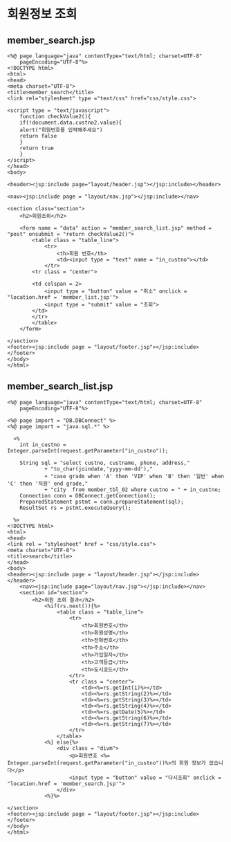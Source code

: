 # 회원정보 조회

member_search.jsp
-

    <%@ page language="java" contentType="text/html; charset=UTF-8"
        pageEncoding="UTF-8"%>
    <!DOCTYPE html>
    <html>
    <head>
    <meta charset="UTF-8">
    <title>member_search</title>
    <link rel="stylesheet" type ="text/css" href="css/style.css">
    
    <script type = "text/javascript">
    	function checkValue2(){
    	if(!document.data.custno2.value){
    	alert("회원번호를 입력해주세요")
    	return false
    	}
    	return true
    	}
    </script>
    </head>
    <body>
    
    <header><jsp:include page="layout/header.jsp"></jsp:include></header>
    
    <nav><jsp:include page = "layout/nav.jsp"></jsp:include></nav>
    
    <section class="section">
    	<h2>회원조회</h2>	
    	
    	<form name = "data" action = "member_search_list.jsp" method = "post" onsubmit = "return checkValue2()">
    		<table class = "table_line">
    			<tr>
    				<th>회원 번호</th>
    				<td><input type = "text" name = "in_custno"></td>
    			</tr>
    		<tr class = "center">
    		
    		<td colspan = 2>
    			<input type = "button" value = "취소" onclick = "location.href = 'member_list.jsp'">
    			<input type = "submit" value = "조회">
    		</td>
    		</tr>
    		</table>
    	</form>
    
    </section>
    <footer><jsp:include page = "layout/footer.jsp"></jsp:include></footer>
    </body>
    </html>

 member_search_list.jsp
 -
 
    <%@ page language="java" contentType="text/html; charset=UTF-8"
        pageEncoding="UTF-8"%>
        
    <%@ page import = "DB.DBConnect" %>
    <%@ page import = "java.sql.*" %>
        
      <%
      	int in_custno = Integer.parseInt(request.getParameter("in_custno"));
      	
        String sql = "select custno, custname, phone, address," 
        		+ "to_char(joindate,'yyyy-mm-dd'),"
        		+ "case grade when 'A' then 'VIP' when 'B' then '일반' when 'C' then '직원' end grade,"
        		+ "city  from member_tbl_02 where custno = " + in_custno;
    	Connection conn = DBConnect.getConnection();
    	PreparedStatement pstmt = conn.prepareStatement(sql);
    	ResultSet rs = pstmt.executeQuery();
    
      %>
    <!DOCTYPE html>
    <html>
    <head>
    <link rel = "stylesheet" href = "css/style.css">
    <meta charset="UTF-8">
    <title>search</title>
    </head>
    <body>
    <header><jsp:include page = "layout/header.jsp"></jsp:include></header>
    	<nav><jsp:include page="layout/nav.jsp"></jsp:include></nav>
    	<section id="section">
    		<h2>회원 조회 결과</h2>
    			<%if(rs.next()){%>
    				<table class = "table_line">
    					<tr>
    						<th>회원번호</th>
    						<th>회원성명</th>
    						<th>전화번호</th>
    						<th>주소</th>
    						<th>가입일자</th>
    						<th>고객등급</th>
    						<th>도시코드</th>
    					</tr>
    					<tr class = "center">
    						<td><%=rs.getInt(1)%></td>
    						<td><%=rs.getString(2)%></td>
    						<td><%=rs.getString(3)%></td>
    						<td><%=rs.getString(4)%></td>
    						<td><%=rs.getDate(5)%></td>
    						<td><%=rs.getString(6)%></td>
    						<td><%=rs.getString(7)%></td>
    					</tr>
    				</table>
    			<%} else{%>
    				<div class = "divm">
    					<p>회원번호 <%= Integer.parseInt(request.getParameter("in_custno"))%>의 회원 정보가 없습니다</p>
    					<input type = "button" value = "다시조회" onclick = "location.href = 'member_search.jsp'">
    				</div>
    			<%}%>
    	
    </section>
    <footer><jsp:include page = "layout/footer.jsp"></jsp:include></footer>
    </body>
    </html>

